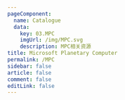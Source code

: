 ```yaml
---
pageComponent: 
  name: Catalogue
  data: 
    key: 03.MPC
    imgUrl: /img/MPC.svg
    description: MPC相关资源
title: Microsoft Planetary Computer
permalink: /MPC
sidebar: false
article: false
comment: false
editLink: false
---
```

